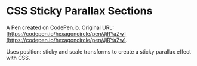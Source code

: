 # CSS Sticky Parallax Sections

A Pen created on CodePen.io. Original URL: [https://codepen.io/hexagoncircle/pen/JjRYaZw](https://codepen.io/hexagoncircle/pen/JjRYaZw).

Uses position: sticky and scale transforms to create a sticky parallax effect with CSS.
